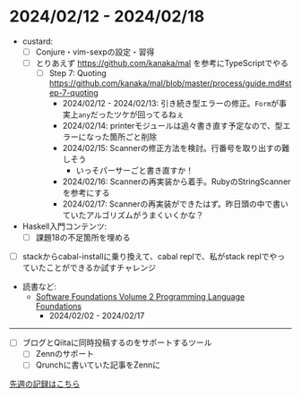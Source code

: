 # 2024/02/12 - 2024/02/18

- custard:
    - [ ] Conjure・vim-sexpの設定・習得
    - [ ] とりあえず <https://github.com/kanaka/mal> を参考にTypeScriptでやる
        - [ ] Step 7: Quoting <https://github.com/kanaka/mal/blob/master/process/guide.md#step-7-quoting>
            - 2024/02/12 - 2024/02/13: 引き続き型エラーの修正。`Form`が事実上`any`だったツケが回ってるねぇ
            - 2024/02/14: printerモジュールは追々書き直す予定なので、型エラーになった箇所ごと削除
            - 2024/02/15: Scannerの修正方法を検討。行番号を取り出すの難しそう
                - いっそパーサーごと書き直すか！
            - 2024/02/16: Scannerの再実装から着手。RubyのStringScannerを参考にする
            - 2024/02/17: Scannerの再実装ができたはず。昨日頭の中で書いていたアルゴリズムがうまくいくかな？
- Haskell入門コンテンツ:
    - [ ] 課題18の不足箇所を埋める
- [ ] stackからcabal-installに乗り換えて、cabal replで、私がstack replでやっていたことができるか試すチャレンジ
- 読書など:
    - [Software Foundations Volume 2 Programming Language Foundations](https://softwarefoundations.cis.upenn.edu/plf-current/index.html)
        - 2024/02/02 - 2024/02/17

------

- [ ] ブログとQiitaに同時投稿するのをサポートするツール
    - [ ] Zennのサポート
    - [ ] Qrunchに書いていた記事をZennに

[先週の記録はこちら](https://github.com/igrep/daily-commits/blob/c4176ff45ec89449868574cff33285557ff88f75/yesterday.md)
